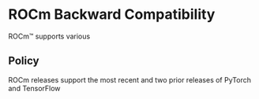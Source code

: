 # ROCm Backward Compatibility

ROCm™ supports various 

## Policy

ROCm releases support the most recent and two prior releases of PyTorch and
TensorFlow

